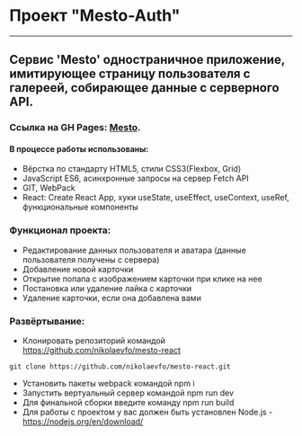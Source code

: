# Проект "Mesto-Auth"

---

## Сервис 'Mesto' одностраничное приложение, имитирующее страницу пользователя с галереей, собирающее данные с серверного API.

### Ссылка на GH Pages: [Mesto](https://nikolaevfo.github.io/mesto-react/index.html).

#### В процессе работы использованы:
- Вёрстка по стандарту HTML5, стили CSS3(Flexbox, Grid)
- JavaScript ES6, асинхронные запросы на сервер Fetch API
- GIT, WebPack
- React: Create React App, хуки useState, useEffect, useContext, useRef, функциональные компоненты

### Функционал проекта:
- Редактирование данных пользователя и аватара (данные пользователя получены с сервера)
- Добавление новой карточки
- Открытие попапа с изображением карточки при клике на нее
- Постановка или удаление лайка с карточки
- Удаление карточки, если она добавлена вами

### Развёртывание:
- Клонировать репозиторий командой https://github.com/nikolaevfo/mesto-react
```
git clone https://github.com/nikolaevfo/mesto-react.git
```
- Установить пакеты webpack командой npm i
- Запустить вертуальный сервер командой npm run dev
- Для финальной сборки введите команду npm run build
- Для работы с проектом у вас должен быть установлен Node.js - https://nodejs.org/en/download/
